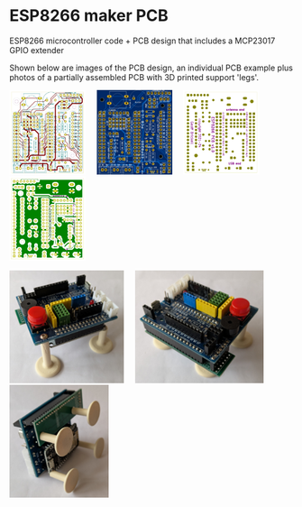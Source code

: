 # ESP8266 maker PCB
 ESP8266 microcontroller code + PCB design that includes a MCP23017 GPIO extender

Shown below are images of the PCB design, an individual PCB example plus photos of a partially assembled PCB with 3D printed support 'legs'.

<img src="images\ESP8266_PCB01_front01_900w.jpg" width="135" height="150"> &nbsp; &nbsp; <img src="images\ESP8266_PCB01_front_image01_email_600w.jpg" width="134" height="150"> &nbsp; &nbsp; <img src="images\ESP8266_PCB01_back01_900w.jpg" width="135" height="150"> &nbsp; &nbsp; <img src="images\ESP8266_PCB01_back02_900w.jpg" width="135" height="150">

<img src="images\ESP8266_PCB_assembly_20250321_080300483_1000w.jpg" width="203" height="200"> &nbsp; &nbsp; <img src="images\ESP8266_PCB_assembly_20250321_080317067_1000w.jpg" width="228" height="200"> &nbsp; &nbsp; <img src="images\ESP8266_PCB_assembly_20250321_080330777_1000w.jpg" width="176" height="200">
